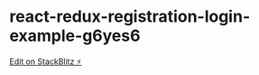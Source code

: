 # react-redux-registration-login-example-g6yes6

[Edit on StackBlitz ⚡️](https://stackblitz.com/edit/react-redux-registration-login-example-g6yes6)
